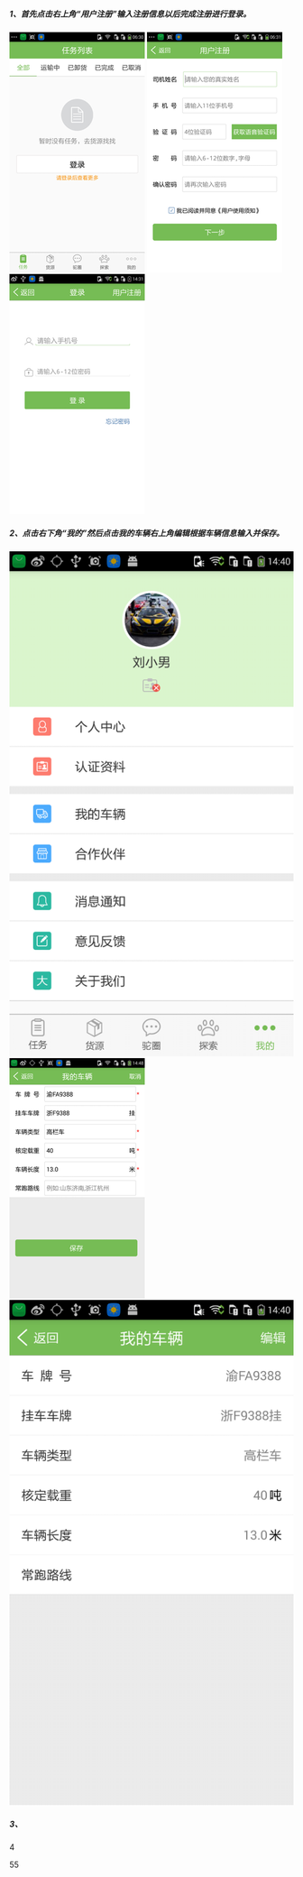 ##### 1、首先点击右上角“用户注册”输入注册信息以后完成注册进行登录。

![](/assets/登录.png)   ![](/assets/注册.png)   ![](/assets/登录2.png)

##### 2、点击右下角“我的”然后点击我的车辆右上角编辑根据车辆信息输入并保存。

![](/assets/我的.png)   ![](/assets/我的车辆编辑.png)   ![](/assets/我的车辆.png)

##### 3、

4

55

